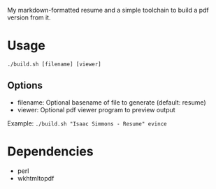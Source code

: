 My markdown-formatted resume and a simple toolchain to build a pdf version from it.

# Usage #

    ./build.sh [filename] [viewer]

## Options ##
  
* filename: Optional basename of file to generate (default: resume)
* viewer: Optional pdf viewer program to preview output

Example: `./build.sh "Isaac Simmons - Resume" evince`

# Dependencies #

* perl
* wkhtmltopdf

